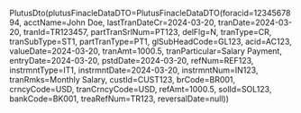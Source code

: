 PlutusDto(plutusFinacleDataDTO=PlutusFinacleDataDTO(foracid=1234567894, acctName=John Doe, lastTranDateCr=2024-03-20, tranDate=2024-03-20, tranId=TR123457, partTranSrlNum=PT123, delFlg=N, tranType=CR, tranSubType=ST1, partTranType=PT1, glSubHeadCode=GL123, acid=AC123, valueDate=2024-03-20, tranAmt=1000.5, tranParticular=Salary Payment, entryDate=2024-03-20, pstdDate=2024-03-20, refNum=REF123, instrmntType=IT1, instrmntDate=2024-03-20, instrmntNum=IN123, tranRmks=Monthly Salary, custId=CUST123, brCode=BR001, crncyCode=USD, tranCrncyCode=USD, refAmt=1000.5, solId=SOL123, bankCode=BK001, treaRefNum=TR123, reversalDate=null))
